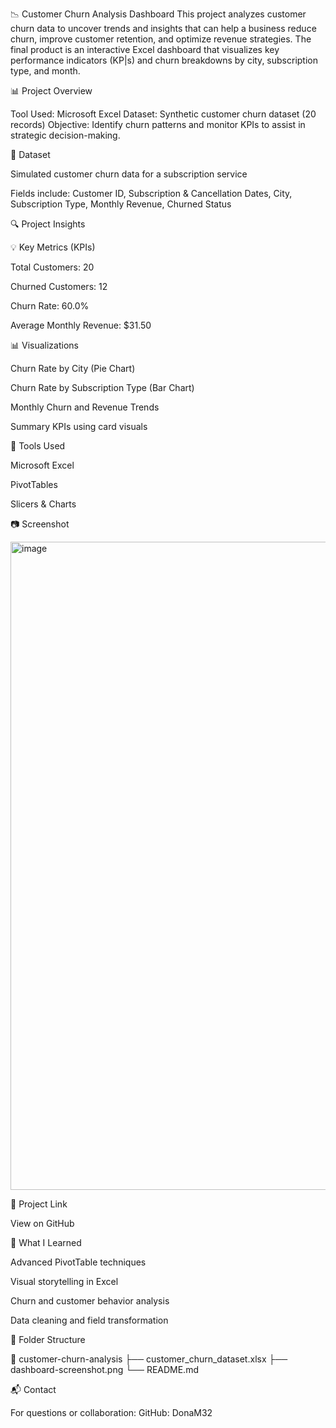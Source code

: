 📉 Customer Churn Analysis Dashboard
This project analyzes customer churn data to uncover trends and insights that can help a business reduce churn, improve customer retention, and optimize revenue strategies.
The final product is an interactive Excel dashboard that visualizes key performance indicators (KP|s) and churn breakdowns by city, subscription type, and month.

📊 Project Overview

Tool Used: Microsoft Excel
Dataset: Synthetic customer churn dataset (20 records)
Objective: Identify churn patterns and monitor KPIs to assist in strategic decision-making.


📁 Dataset

Simulated customer churn data for a subscription service

Fields include: Customer ID, Subscription & Cancellation Dates, City, Subscription Type, Monthly Revenue, Churned Status

🔍 Project Insights

💡 Key Metrics (KPIs)

Total Customers: 20

Churned Customers: 12

Churn Rate: 60.0%

Average Monthly Revenue: $31.50

📊 Visualizations

Churn Rate by City (Pie Chart)

Churn Rate by Subscription Type (Bar Chart)

Monthly Churn and Revenue Trends

Summary KPIs using card visuals

📌 Tools Used

Microsoft Excel

PivotTables

Slicers & Charts

📷 Screenshot

<img width="1037" alt="image" src="https://github.com/user-attachments/assets/3e40b58d-0bc7-4aaf-970e-4cc1d917640a" />

🔗 Project Link

View on GitHub

🧠 What I Learned

Advanced PivotTable techniques

Visual storytelling in Excel

Churn and customer behavior analysis

Data cleaning and field transformation

📂 Folder Structure

📁 customer-churn-analysis
├── customer_churn_dataset.xlsx
├── dashboard-screenshot.png
└── README.md

📬 Contact

For questions or collaboration:
GitHub: DonaM32
